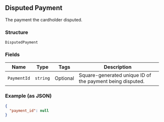 ## Disputed Payment

The payment the cardholder disputed.

### Structure

`DisputedPayment`

### Fields

| Name | Type | Tags | Description |
|  --- | --- | --- | --- |
| `PaymentId` | `string` | Optional | Square-generated unique ID of the payment being disputed. |

### Example (as JSON)

```json
{
  "payment_id": null
}
```

